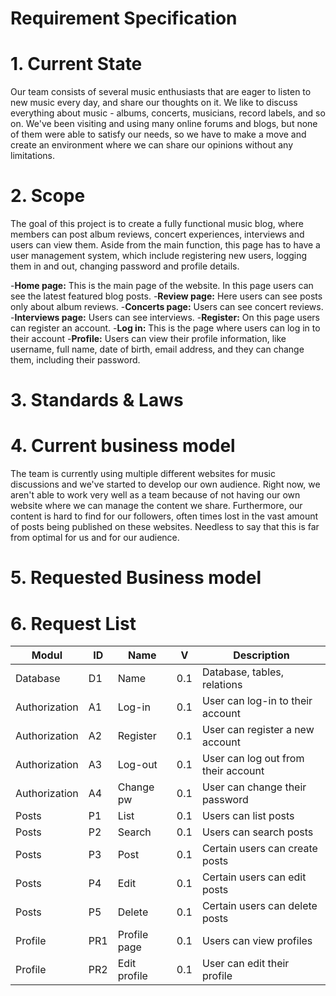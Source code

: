 # Requirement Specification



# 1. Current State  
Our team consists of several music enthusiasts that are eager to listen to new music every day, and share our thoughts on it. We like to discuss everything about music - albums, concerts, musicians, record labels, and so on. We've been visiting and using many online forums and blogs, but none of them were able to satisfy our needs, so we have to make a move and create an environment where we can share our opinions without any limitations.

# 2. Scope
The goal of this project is to create a fully functional music blog, where members can post album reviews, concert experiences, interviews and users can view them.  Aside from the main function, this page has to have a user management system, which include registering new users, logging them in and out, changing password and profile details.

-**Home page:** This is the main page of the website. In this page users can see the latest featured blog posts.
-**Review page:** Here users can see posts only about album reviews.
-**Concerts page:** Users can see concert reviews.
-**Interviews page:** Users can see interviews.
-**Register:** On this page users can register an account.
-**Log in:** This is the page where users can log in to their account
-**Profile:** Users can view their profile information, like username, full name, date of birth, email address, and they can change them, including their password.

# 3. Standards & Laws

# 4. Current business model
The team is currently using multiple different websites for music discussions and we've started to develop our own audience. Right now, we aren't able to work very well as a team because of not having our own website where we can manage the content we share. Furthermore, our content is hard to find for our followers, often times lost in the vast amount of posts being published on these websites. Needless to say that this is far from optimal for us and for our audience.

# 5. Requested Business model


# 6. Request List

| Modul | ID | Name | V | Description |
|--------|---------|-----------|-----------|-------------|
|Database|D1|Name|0.1|Database, tables, relations|
|Authorization|A1|Log-in|0.1|User can log-in to their account|
|Authorization|A2|Register|0.1|User can register a new account|
|Authorization|A3|Log-out|0.1|User can log out from their account|
Authorization|A4|Change pw|0.1|User can change their password|
|Posts|P1|List|0.1| Users can list posts|
|Posts|P2|Search|0.1|Users can search posts|
|Posts|P3|Post|0.1|Certain users can create posts |
|Posts|P4|Edit|0.1|Certain users can edit posts |
|Posts|P5|Delete|0.1|Certain users can delete posts |
|Profile|PR1|Profile page|0.1|Users can view profiles|
|Profile|PR2|Edit profile|0.1|User can edit their profile|
